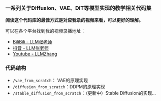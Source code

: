 ### 一系列关于Diffusion、VAE、DiT等模型实现的教学相关代码集

__阅读这个代码库的最佳方式是对应我录的视频来看，可以更好的理解。__

可以在各个平台找到我的视频录播地址：

- [BiliBili - LLM张老师](https://space.bilibili.com/3546611527453161/channel/collectiondetail?sid=3848231&ctype=0)
- [抖音 - LLM张老师](https://www.douyin.com/user/self?from_tab_name=main&modal_id=7416739026914250024)
- [Youtube - LLMZhang](https://www.youtube.com/playlist?list=PL95p-eWIbW1Eu8SQQ2a9zGd5t2fgX9H3I&playnext=1&index=1)

### 代码结构

- `/vae_from_scratch`： VAE的原理实现
- `/diffusion_from_scratch`：DDPM的原理实现
- `/stable_diffusion_from_scratch`：（更新中）Stable Diffusion的实现...